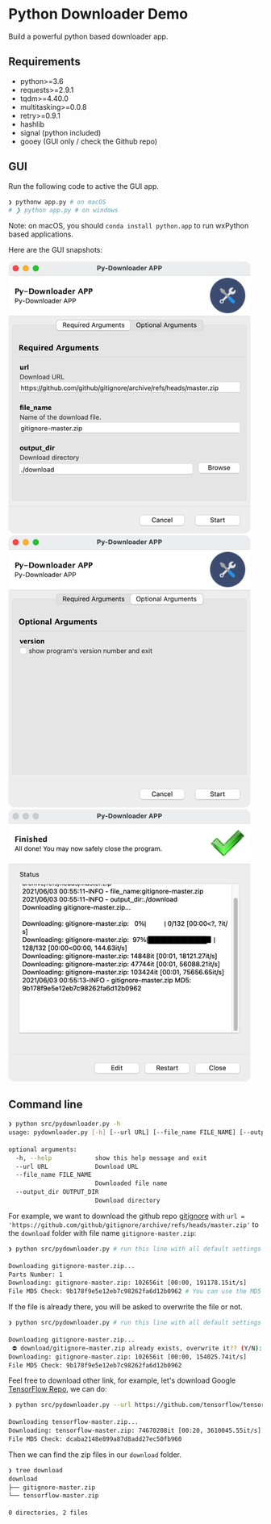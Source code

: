 # Python Downloader Demo

Build a powerful python based downloader app.

## Requirements

- python>=3.6
- requests>=2.9.1
- tqdm>=4.40.0
- multitasking>=0.0.8
- retry>=0.9.1
- hashlib
- signal (python included)
- gooey (GUI only / check the Github repo)

## GUI

Run the following code to active the GUI app.

```bash
❯ pythonw app.py # on macOS
# ❯ python app.py # on windows
```

Note: on macOS, you should `conda install python.app` to run wxPython based applications.

Here are the GUI snapshots:

![GUI_1](image/GUI_1.jpg)
![GUI_2](image/GUI_2.jpg)
![GUI_3](image/GUI_3.jpg)

## Command line

```bash
❯ python src/pydownloader.py -h
usage: pydownloader.py [-h] [--url URL] [--file_name FILE_NAME] [--output_dir OUTPUT_DIR]

optional arguments:
  -h, --help            show this help message and exit
  --url URL             Download URL
  --file_name FILE_NAME
                        Downloaded file name
  --output_dir OUTPUT_DIR
                        Download directory

```

For example, we want to download the github repo [gitignore](https://github.com/github/gitignore) with `url = 'https://github.com/github/gitignore/archive/refs/heads/master.zip'` to the `download` folder with file name `gitignore-master.zip`:

```bash
❯ python src/pydownloader.py # run this line with all default settings

Downloading gitignore-master.zip...
Parts Number: 1
Downloading: gitignore-master.zip: 102656it [00:00, 191178.15it/s]
File MD5 Check: 9b178f9e5e12eb7c98262fa6d12b0962 # You can use the MD5 to verify the download.
```

If the file is already there, you will be asked to overwrite the file or not.

```bash
❯ python src/pydownloader.py # run this line with all default settings

Downloading gitignore-master.zip...
 ⛔️ download/gitignore-master.zip already exists, overwrite it?? (Y/N): y # y means overwrite it.
Downloading: gitignore-master.zip: 102656it [00:00, 154025.74it/s]
File MD5 Check: 9b178f9e5e12eb7c98262fa6d12b0962
```

Feel free to download other link, for example, let's download Google [TensorFlow Repo](https://github.com/tensorflow/tensorflow), we can do:

```bash
❯ python src/pydownloader.py --url https://github.com/tensorflow/tensorflow/archive/refs/heads/master.zip --file_name tensorflow-master.zip --output_dir download

Downloading tensorflow-master.zip...
Downloading: tensorflow-master.zip: 74670208it [00:20, 3610045.55it/s]
File MD5 Check: dcaba2148e899a87d8add27ec50fb960

```

Then we can find the zip files in our `download` folder.

```bash
❯ tree download
download
├── gitignore-master.zip
└── tensorflow-master.zip

0 directories, 2 files
```
